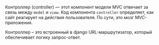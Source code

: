 
Контроллер (controller) — этот компонент модели MVC отвечает за связь между `model` и `view`. Код компонента `controller` определяет, как сайт реагирует на действия пользователя. По сути, это мозг MVC-приложения.

Контроллер – это встроенный в django URL-маршрутизатор, который обеспечивает логику запрос-ответ. 
